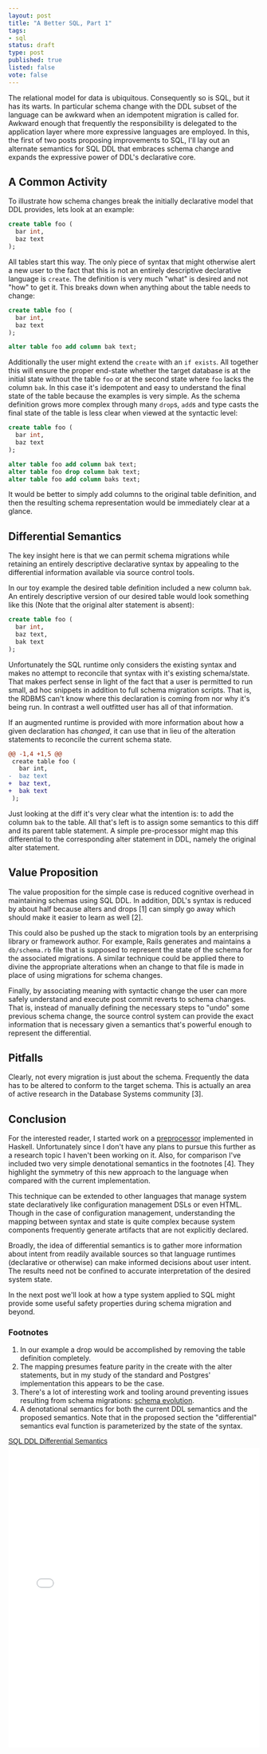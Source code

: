```yaml
---
layout: post
title: "A Better SQL, Part 1"
tags:
- sql
status: draft
type: post
published: true
listed: false
vote: false
---
```


The relational model for data is ubiquitous. Consequently so is SQL, but it has its warts. In particular schema change with the DDL subset of the language can be awkward when an idempotent migration is called for. Awkward enough that frequently the responsibility is delegated to the application layer where more expressive languages are employed. In this, the first of two posts proposing improvements to SQL, I'll lay out an alternate semantics for SQL DDL that embraces schema change and expands the expressive power of DDL's declarative core.

## A Common Activity

To illustrate how schema changes break the initially declarative model that DDL provides, lets look at an example:

```sql
create table foo (
  bar int,
  baz text
);
```

All tables start this way. The only piece of syntax that might otherwise alert a new user to the fact that this is not an entirely descriptive declarative language is `create`. The definition is very much "what" is desired and not "how" to get it. This breaks down when anything about the table needs to change:

```sql
create table foo (
  bar int,
  baz text
);

alter table foo add column bak text;
```

Additionally the user might extend the `create` with an `if exists`. All together this will ensure the proper end-state whether the target database is at the initial state without the table `foo` or at the second state where `foo` lacks the column `bak`. In this case it's idempotent and easy to understand the final state of the table because the examples is very simple. As the schema definition grows more complex through many `drop`s, `add`s and type casts the final state of the table is less clear when viewed at the syntactic level:

```sql
create table foo (
  bar int,
  baz text
);

alter table foo add column bak text;
alter table foo drop column bak text;
alter table foo add column baks text;
```

It would be better to simply add columns to the original table definition, and then the resulting schema representation would be immediately clear at a glance.

## Differential Semantics

The key insight here is that we can permit schema migrations while retaining an entirely descriptive declarative syntax by appealing to the differential information available via source control tools.

In our toy example the desired table definition included a new column `bak`. An entirely descriptive version of our desired table would look something like this (Note that the original alter statement is absent):

```sql
create table foo (
  bar int,
  baz text,
  bak text
);
```

Unfortunately the SQL runtime only considers the existing syntax and makes no attempt to reconcile that syntax with it's existing schema/state. That makes perfect sense in light of the fact that a user is permitted to run small, ad hoc snippets in addition to full schema migration scripts. That is, the RDBMS can't know where this declaration is coming from nor why it's being run. In contrast a well outfitted user has all of that information.

If an augmented runtime is provided with more information about how a given declaration has *changed*, it can use that in lieu of the alteration statements to reconcile the current schema state.

```diff
@@ -1,4 +1,5 @@
 create table foo (
   bar int,
-  baz text
+  baz text,
+  bak text
 );
```

Just looking at the diff it's very clear what the intention is: to add the column `bak` to the table. All that's left is to assign some semantics to this diff and its parent table statement. A simple pre-processor might map this differential to the corresponding alter statement in DDL, namely the original alter statement.

## Value Proposition

The value proposition for the simple case is reduced cognitive overhead in maintaining schemas using SQL DDL. In addition, DDL's syntax is reduced by about half because alters and drops [1] can simply go away which should make it easier to learn as well [2].

This could also be pushed up the stack to migration tools by an enterprising library or framework author. For example, Rails generates and maintains a `db/schema.rb` file that is supposed to represent the state of the schema for the associated migrations. A similar technique could be applied there to divine the appropriate alterations when an change to that file is made in place of using migrations for schema changes.

Finally, by associating meaning with syntactic change the user can more safely understand and execute post commit reverts to schema changes. That is, instead of manually defining the necessary steps to "undo" some previous schema change, the source control system can provide the exact information that is necessary given a semantics that's powerful enough to represent the differential.

## Pitfalls

Clearly, not every migration is just about the schema. Frequently the data has to be altered to conform to the target schema. This is actually an area of active research in the Database Systems community [3].

## Conclusion

For the interested reader, I started work on a [preprocessor](https://github.com/johnbender/sql-delta) implemented in Haskell. Unfortunately since I don't have any plans to pursue this further as a research topic I haven't been working on it. Also, for comparison I've included two very simple denotational semantics in the footnotes [4]. They highlight the symmetry of this new approach to the language when compared with the current implementation.

This technique can be extended to other languages that manage system state declaratively like configuration management DSLs or even HTML. Though in the case of configuration management, understanding the mapping between syntax and state is quite complex because system components frequently generate artifacts that are not explicitly declared.

Broadly, the idea of differential semantics is to gather more information about intent from readily available sources so that language runtimes (declarative or otherwise) can make informed decisions about user intent. The results need not be confined to accurate interpretation of the desired system state.

In the next post we'll look at how a type system applied to SQL might provide some useful safety properties during schema migration and beyond.

### Footnotes

1. In our example a drop would be accomplished by removing the table definition completely.
2. The mapping presumes feature parity in the create with the alter statements, but in my study of the standard and Postgres' implementation this appears to be the case.
3. There's a lot of interesting work and tooling around preventing issues resulting from schema migrations: [schema evolution](http://scholar.google.com/scholar?q=prism+schema+evolution&btnG=&hl=en&as_sdt=0%2C5).
4. A denotational semantics for both the current DDL semantics and the proposed semantics. Note that in the proposed section the "differential" semantics eval function is parameterized by the state of the syntax.

<p  style=" margin: 12px auto 6px auto; font-family: Helvetica,Arial,Sans-serif; font-style: normal; font-variant: normal; font-weight: normal; font-size: 14px; line-height: normal; font-size-adjust: none; font-stretch: normal; -x-system-font: none; display: block;">   <a title="View SQL DDL Differential Semantics on Scribd" href="http://www.scribd.com/doc/181098166/SQL-DDL-Differential-Semantics"  style="text-decoration: underline;" >SQL DDL Differential Semantics</a></p><iframe class="scribd_iframe_embed" src="//www.scribd.com/embeds/181098166/content?start_page=1&view_mode=scroll&show_recommendations=true" data-auto-height="false" data-aspect-ratio="undefined" scrolling="no" id="doc_64435" width="100%" height="600" frameborder="0"></iframe>
